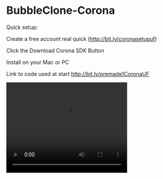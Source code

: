 # BubbleClone-Corona

Quick setup:

Create a free account real quick
(http://bit.ly/coronasetupuf)

Click the Download Corona SDK Button

Install on your Mac or PC


Link to code used at start 
http://bit.ly/premade1CoronaUF

<dl>
<video width="320" height="240" controls>
  <source src="bubbleBallDemo.mov" type="video/mp4">
</video>
</dl>
